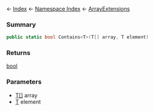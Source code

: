 ← [Index](Api-Index) ← [Namespace Index](Namespace-Index) ← [ArrayExtensions](System.ArrayExtensions)

### Summary

```csharp
public static bool Contains<T>(T[] array, T element)
```

### Returns

[bool](https://docs.microsoft.com/en-us/dotnet/api/system.boolean?view=netframework-4.6)

### Parameters

* [T[]]() array
* [T]() element
